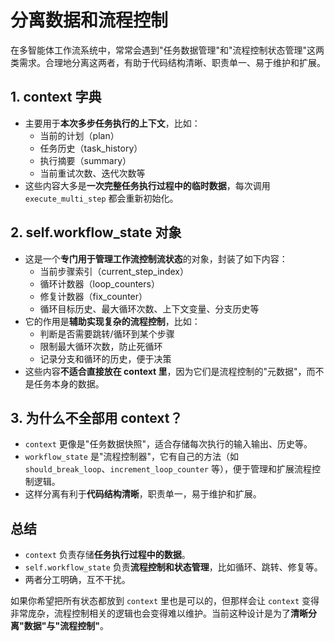 # 分离数据和流程控制

在多智能体工作流系统中，常常会遇到"任务数据管理"和"流程控制状态管理"这两类需求。合理地分离这两者，有助于代码结构清晰、职责单一、易于维护和扩展。

## 1. context 字典

- 主要用于**本次多步任务执行的上下文**，比如：
  - 当前的计划（plan）
  - 任务历史（task_history）
  - 执行摘要（summary）
  - 当前重试次数、迭代次数等
- 这些内容大多是**一次完整任务执行过程中的临时数据**，每次调用 `execute_multi_step` 都会重新初始化。

## 2. self.workflow_state 对象

- 这是一个**专门用于管理工作流控制流状态**的对象，封装了如下内容：
  - 当前步骤索引（current_step_index）
  - 循环计数器（loop_counters）
  - 修复计数器（fix_counter）
  - 循环目标历史、最大循环次数、上下文变量、分支历史等
- 它的作用是**辅助实现复杂的流程控制**，比如：
  - 判断是否需要跳转/循环到某个步骤
  - 限制最大循环次数，防止死循环
  - 记录分支和循环的历史，便于决策
- 这些内容**不适合直接放在 context 里**，因为它们是流程控制的"元数据"，而不是任务本身的数据。

## 3. 为什么不全部用 context？

- `context` 更像是"任务数据快照"，适合存储每次执行的输入输出、历史等。
- `workflow_state` 是"流程控制器"，它有自己的方法（如 `should_break_loop`、`increment_loop_counter` 等），便于管理和扩展流程控制逻辑。
- 这样分离有利于**代码结构清晰**，职责单一，易于维护和扩展。

## 总结

- `context` 负责存储**任务执行过程中的数据**。
- `self.workflow_state` 负责**流程控制和状态管理**，比如循环、跳转、修复等。
- 两者分工明确，互不干扰。

如果你希望把所有状态都放到 `context` 里也是可以的，但那样会让 `context` 变得非常庞杂，流程控制相关的逻辑也会变得难以维护。当前这种设计是为了**清晰分离"数据"与"流程控制"**。 